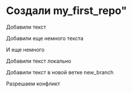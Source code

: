 # Создали my_first_repo" 

Добавили текст

Добавили еще немного текста

И еще немного

Добавили текст локально

Добавили текст в новой ветке new_branch

Разрешаем конфликт

